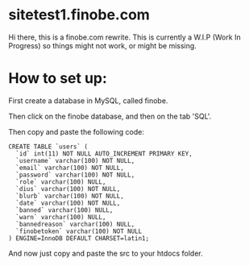 # sitetest1.finobe.com
Hi there, this is a finobe.com rewrite.
This is currently a W.I.P (Work In Progress) so things might not work, or might be missing.
# How to set up:
First create a database in MySQL, called finobe.

Then click on the finobe database, and then on the tab 'SQL'.

Then copy and paste the following code:
```
CREATE TABLE `users` (
  `id` int(11) NOT NULL AUTO_INCREMENT PRIMARY KEY,
  `username` varchar(100) NOT NULL,
  `email` varchar(100) NOT NULL,
  `password` varchar(100) NOT NULL,
  `role` varchar(100) NULL,
  `dius` varchar(100) NOT NULL,
  `blurb` varchar(100) NOT NULL,
  `date` varchar(100) NOT NULL,
  `banned` varchar(100) NULL,
  `warn` varchar(100) NULL,
  `bannedreason` varchar(100) NULL,
  `finobetoken` varchar(100) NOT NULL
) ENGINE=InnoDB DEFAULT CHARSET=latin1;
```
And now just copy and paste the src to your htdocs folder.
